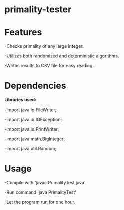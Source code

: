 # primality-tester

# Features

-Checks primality of any large integer.

-Utilizes both randomized and deterministic algorithms.

-Writes results to CSV file for easy reading.

# Dependencies

**Libraries used:**

-import java.io.FileWriter;

-import java.io.IOException;

-import java.io.PrintWriter;

-import java.math.BigInteger;

-import java.util.Random;

# Usage

-Compile with 'javac PrimalityTest.java'

-Run command 'java PrimalityTest'

-Let the program run for one hour.
